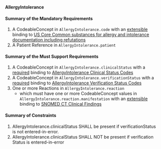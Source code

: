 **AllergyIntolerance**

#### Summary of the Mandatory Requirements
1.  A  CodeableConcept  in `AllergyIntolerance.code`
with an [extensible](http://hl7.org/fhir/R4/terminologies.html#extensible)
 binding to [US Core Common substances for allergy and intolerance documentation including refutations](ValueSet-us-core-allergy-substance.html)
1.  A Patient Reference  in `AllergyIntolerance.patient`

#### Summary of the Must Support Requirements
1.  A  CodeableConcept  in `AllergyIntolerance.clinicalStatus`
with a [required](http://hl7.org/fhir/R4/terminologies.html#required)
 binding to [AllergyIntolerance Clinical Status Codes](http://hl7.org/fhir/ValueSet/allergyintolerance-clinical)
1.  A  CodeableConcept  in `AllergyIntolerance.verificationStatus`
with a [required](http://hl7.org/fhir/R4/terminologies.html#required)
 binding to [AllergyIntolerance Verification Status Codes](http://hl7.org/fhir/ValueSet/allergyintolerance-verification)
1. One or more  Reactions  in `AllergyIntolerance.reaction`
   - which must have one or more  CodeableConcept values  in `AllergyIntolerance.reaction.manifestation`
with an [extensible](http://hl7.org/fhir/R4/terminologies.html#extensible)
 binding to [SNOMED CT Clinical Findings](http://hl7.org/fhir/ValueSet/clinical-findings)

#### Summary of Constraints
1. AllergyIntolerance.clinicalStatus SHALL be present if verificationStatus is not entered-in-error.
1. AllergyIntolerance.clinicalStatus SHALL NOT be present if verification Status is entered-in-error